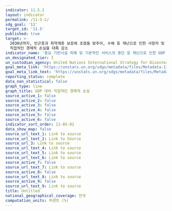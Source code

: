 ```yaml
---
indicator: 11.5.2
layout: indicator
permalink: /11-5-2/
sdg_goal: '11'
target_id: '11.5'
published: true
target: >-
  2030년까지, 빈곤층과 취약계층 보호에 초점을 맞추어, 수해 등 재난으로 인한 사망자 및 피해자수를 대폭 줄이고 세계 총 GDP대비
  직접적인 경제적 손실을 대폭 감소
indicator_name: '중요 기반시설 피해 및 기본적인 서비스의 중단 등 재난으로 인한 GDP 대비 직접적인 경제적 손실 '
un_designated_tier: I
un_custodian_agency: United Nations International Strategy for Disaster Reduction (UNISDR)
goal_meta_link: 'https://unstats.un.org/sdgs/metadata/files/Metadata-11-05-02.pdf'
goal_meta_link_text: 'https://unstats.un.org/sdgs/metadata/files/Metadata-11-05-02.pdf'
reporting_status: complete
data_non_statistical: false
graph_type: line
graph_title: GDP 대비 직접적인 경제적 손실
source_active_1: false
source_active_2: false
source_active_3: false
source_active_4: false
source_active_5: false
source_active_6: false
indicator_sort_order: 11-05-02
data_show_map: false
source_url_text_1: Link to source
source_url_text_2: Link to Source
source_url_3: Link to source
source_url_text_4: Link to source
source_url_text_5: Link to source
source_url_text_6: Link to source
source_active_7: false
source_url_text_7: Link to source
source_active_8: false
source_url_text_8: Link to source
source_active_9: false
source_url_text_9: Link to source
title: Untitled
national_geographical_coverage: 전국
computation_units: 퍼센트 (%)
---
```

